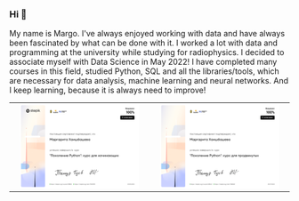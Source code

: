 ### Hi 👋

My name is Margo.
I've always enjoyed working with data and have always been fascinated by what can be done with it. I worked a lot with data and programming at the university while studying for radiophysics.  I decided to associate myself with Data Science in May 2022! I have completed many courses in this field, studied Python, SQL and all the libraries/tools, which are necessary for data analysis, machine learning and neural networks. And I keep learning, because it is always need to improve!

<table>
<tr>
<td align="center"><a href="https://stepik.org/cert/1523878"><img src="./diplomas/stepik-certificate-58852-c33dab6-1.png" width="90%"/></a></td>
<td align="center"><a href="https://stepik.org/cert/1586561"><img src="./diplomas/stepik-certificate-68343-ea331b7-1.png" width="90%"/></a></td>
</tr>
<tr>

